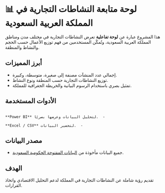 # 📊 لوحة متابعة النشاطات التجارية في المملكة العربية السعودية

هذا المشروع عبارة عن **لوحة تفاعلية** تعرض النشاطات التجارية في مختلف مدن ومناطق المملكة العربية السعودية، وتُمكّن المستخدمين من فهم توزيع الأعمال حسب الحجم والنشاط والمنطقة.

## أبرز المميزات
- إجمالي عدد المنشآت مصنفة إلى صغيرة، متوسطة، وكبيرة.
- توزيع النشاطات التجارية حسب المنطقة ونوع النشاط.
- تمثيل بصري باستخدام الرسوم البيانية والخريطة الجغرافية للمملكة.

## الأدوات المستخدمة
                                                                                                                                **Power BI** لتحليل البيانات وعرضها بصريًا.  - 
                                                                                                                                       **Excel / CSV** لتحضير البيانات.  -

## مصدر البيانات
- جميع البيانات مأخوذة من [البيانات المفتوحة الحكومية السعودية](https://www.data.gov.sa/).

## الهدف
تقديم رؤية شاملة عن النشاطات التجارية في المملكة لدعم التحليل الاقتصادي واتخاذ القرارات.
